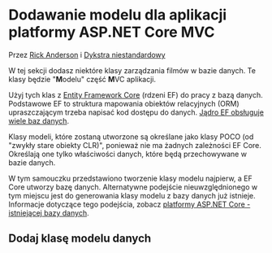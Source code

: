 # <a name="adding-a-model-to-an-aspnet-core-mvc-app"></a>Dodawanie modelu dla aplikacji platformy ASP.NET Core MVC

Przez [Rick Anderson](https://twitter.com/RickAndMSFT) i [Dykstra niestandardowy](https://github.com/tdykstra)

W tej sekcji dodasz niektóre klasy zarządzania filmów w bazie danych. Te klasy będzie "**M**odelu" część **M**VC aplikacji.

Użyj tych klas z [Entity Framework Core](/ef/core) (rdzeni EF) do pracy z bazą danych. Podstawowe EF to struktura mapowania obiektów relacyjnych (ORM) upraszczającym trzeba napisać kod dostępu do danych. [Jądro EF obsługuje wiele baz danych](/ef/core/providers/).

Klasy modeli, które zostaną utworzone są określane jako klasy POCO (od "zwykły stare obiekty CLR)", ponieważ nie ma żadnych zależności EF Core. Określają one tylko właściwości danych, które będą przechowywane w bazie danych.

W tym samouczku przedstawiono tworzenie klasy modelu najpierw, a EF Core utworzy bazę danych. Alternatywne podejście nieuwzględnionego w tym miejscu jest do generowania klasy modelu z bazy danych już istnieje. Informacje dotyczące tego podejścia, zobacz [platformy ASP.NET Core - istniejącej bazy danych](/ef/core/get-started/aspnetcore/existing-db).

## <a name="add-a-data-model-class"></a>Dodaj klasę modelu danych
